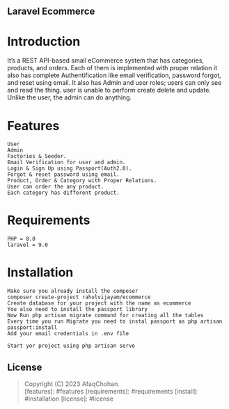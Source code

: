 ## Laravel Ecommerce 
# Introduction 
It’s a REST API-based small eCommerce system that has categories, products, and orders. Each of them is implemented with proper relation it also has complete Authentification like email verification, password forgot, and reset using email. It also has Admin and user roles; users can only see and read the thing. user is unable to perform create delete and update. Unlike the user, the admin can do anything.
# Features
    User 
    Admin
    Factories & Seeder.
    Email Verification for user and admin.
    Login & Sign Up using Passport(Auth2.0).
    Forgot & reset password using email.
    Product, Order & Category with Proper Relations.
    User can order the any product.
    Each category has different product.

# Requirements

    PHP = 8.0
    laravel = 9.0

# Installation
    Make sure you already install the composer
    composer create-project rahulvijayam/ecommerce 
    Create database for your project with the name as ecommerce
    You also need to install the passport library 
    Now Run php artisan migrate command for creating all the tables
    Every time you run Migrate you need to instal passport as php artisan passport:install
    Add your email credentials in .env file
    
    Start yor project using php artisan serve

## License

> Copyright (C) 2023 AfaqChohan.  
[features]: #features
[requirements]: #requirements
[install]: #installation
[license]: #license

    
